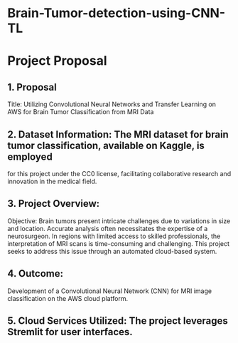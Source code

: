 # Brain-Tumor-detection-using-CNN-TL

# Project Proposal

## 1. Proposal
Title: Utilizing Convolutional Neural Networks and Transfer Learning on AWS for Brain Tumor Classification from MRI Data

## 2. Dataset Information: The MRI dataset for brain tumor classification, available on Kaggle, is employed
for this project under the CC0 license, facilitating collaborative research and innovation in the medical field.

## 3. Project Overview:
Objective: Brain tumors present intricate challenges due to variations in size and location. Accurate
analysis often necessitates the expertise of a neurosurgeon. In regions with limited access to skilled
professionals, the interpretation of MRI scans is time-consuming and challenging. This project seeks to
address this issue through an automated cloud-based system.

## 4. Outcome:
Development of a Convolutional Neural Network (CNN) for MRI image classification on the
AWS cloud platform.

## 5. Cloud Services Utilized: The project leverages Stremlit for user interfaces.
